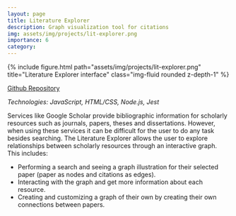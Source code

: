 ```yaml
---
layout: page
title: Literature Explorer
description: Graph visualization tool for citations
img: assets/img/projects/lit-explorer.png
importance: 6
category:
---
```


<div class="row">
    <div class="col-sm mt-3 mt-md-0">
        {% include figure.html path="assets/img/projects/lit-explorer.png" title="Literature Explorer interface" class="img-fluid rounded z-depth-1" %}
    </div>
</div>

[Github Repository](https://github.com/theauk/Literature-Explorer)

*Technologies: JavaScript, HTML/CSS, Node.js, Jest*

Services like Google Scholar provide bibliographic information for scholarly resources such as journals, papers, theses and dissertations. However, when using these services it can be difficult for the user to do any task besides searching. The Literature Explorer allows the user to explore relationships between scholarly resources through an interactive graph. This includes:

- Performing a search and seeing a graph illustration for their selected paper (paper as nodes and citations as edges). 
- Interacting with the graph and get more information about each resource. 
- Creating and customizing a graph of their own by creating their own connections between papers.


